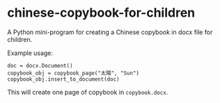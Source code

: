 # chinese-copybook-for-children
A Python mini-program for creating a Chinese copybook in docx file for children.

Example usage:
```
doc = docx.Document()
copybook_obj = copybook_page("太陽", "Sun")
copybook_obj.insert_to_document(doc)
```
This will create one page of copybook in `copybook.docx`.
